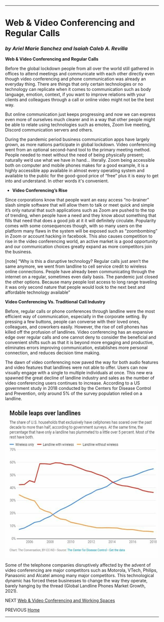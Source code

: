 _____________________________________________________________________________________________________________________________________________________
# Web & Video Conferencing and Regular Calls
### *by Ariel Marie Sanchez and Isaiah Caleb A. Revilla*



**Web & Video Conferencing and Regular Calls**

Before the global lockdown people from all over the world still gathered in offices to attend meetings and communicate with each other directly even though video conferencing and phone communication was already an everyday thing. There are things that only certain technologies or no technology can replicate when it comes to communication such as body language, emotion, context, if you want to improve relations with your clients and colleagues through a call or online video might not be the best way.

But online communication just keeps progressing and now we can express even more of ourselves much clearer and in a way that other people might be able to relate using technologies such as emotes, Zoom live meeting, Discord communication servers and others. 

During the pandemic period business communication apps have largely grown, as more nations participate in global lockdown. Video conferencing went from an optional second-hand tool to the primary meeting method.  People needed to meet without the need of being physically present; naturally we’d use what we have in hand… literally.
Zoom being accessible both on computer and mobile phones makes for a good example, it is a highly accessible app available in almost every operating system and available to the public for the good-good price of “free” plus it is easy to get into and understand. In other words it's convenient.

- **Video Conferencing’s Rise**

Since corporations know that people want an easy access “no-brainer” slash simple software that will allow them to talk or meet quick and simple it’s only natural that such applications such as Zoom are pushed to the top of trending, when people have a need and they know about something that fills that need that does a good job at it it will definitely circulate. Popularity comes with some consequences though, with so many users on the platform many flaws in the system will be exposed such as “zoombombing” in Zoom or account hacking in facebook. This also causes competition to rise in the video conferencing world, an active market is a good opportunity and our communication choices greatly expand as more competitors join the business.

[note]
“Why is this a disruptive technology? Regular calls just aren’t the same anymore, we went from landline to cell service credit to wireless online connections. People have already been communicating through the internet on a regular, sometimes even daily basis. The pandemic just closed the other options. Because many people lost access to long range traveling it was only second nature that people would look to the next best and affordable technology available”

**Video Conferencing Vs. Traditional Call Industry**

Before, regular calls or phone conferences through landline were the most efficient way of communication, especially in the corporate setting. By pressing a few buttons, people can converse with their loved ones, colleagues, and coworkers easily. However, the rise of cell phones has killed off the profusion of landlines. Video conferencing has an expansive edge over regular calls and one cannot deny to consider the beneficial and convenient shifts such as that it is beyond more engaging and productive, eliminates errors improving communication, establishes more personal connection, and reduces decision time making.  

The dawn of video conferencing now paved the way for both audio features and video features that landlines were not able to offer. Users can now visually engage with a single to multiple individuals at once. This new era spawned the great decline of landline industry and sales as the number of video conferencing users continues to increase. According to a US government study in 2018 conducted by the Centers for Disease Control and Prevention, only around 5% of the survey population relied on a landline.

<img src = "https://github.com/JaSamonte/MMS142-GROUPK-2021/blob/main/docs/images/Landline%20stats.jpeg" align = "center" alt = "Zoom Logo" width = "500" height = "500">

Some of the telephone companies disruptively affected by the advent of video conferencing are major competitors such as Motorola, VTech, Philips, Panasonic and Alcatel among many major competitors. This technological dynamic has forced these businesses to change the way they operate, barely hanging by the thread (Global Landline Phones Market Growth, 2021).  



NEXT [Web & Video Conferencing and Working Spaces](third.md)

PREVIOUS [Home](index.md)
___________________________________________________________________________________________________________________________________________________
